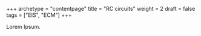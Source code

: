 +++
archetype = "contentpage"
title = "RC circuits"
weight = 2
draft = false
tags = ["EIS", "ECM"]
+++

Lorem Ipsum.